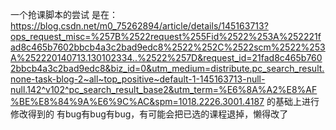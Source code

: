 一个抢课脚本的尝试
是在：https://blog.csdn.net/m0_75262894/article/details/145163713?ops_request_misc=%257B%2522request%255Fid%2522%253A%252221fad8c465b7602bbcb4a3c2bad9edc8%2522%252C%2522scm%2522%253A%252220140713.130102334..%2522%257D&request_id=21fad8c465b7602bbcb4a3c2bad9edc8&biz_id=0&utm_medium=distribute.pc_search_result.none-task-blog-2~all~top_positive~default-1-145163713-null-null.142^v102^pc_search_result_base2&utm_term=%E6%8A%A2%E8%AF%BE%E8%84%9A%E6%9C%AC&spm=1018.2226.3001.4187 的基础上进行修改得到的
有bug有bug有bug，有可能会把已选的课程退掉，懒得改了
